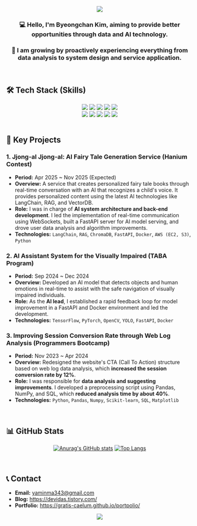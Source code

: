 <div align="center">
  <img src="https://capsule-render.vercel.app/api?type=waving&color=BDBDC8&height=180&section=header&text=Chan's%20Github&fontSize=90" />
</div>

<div align="center">

### 💻 Hello, I'm Byeongchan Kim, aiming to provide better opportunities through data and AI technology.
### 🚀 I am growing by proactively experiencing everything from data analysis to system design and service application.
</div>

<br>

## 🛠️ Tech Stack (Skills)
<div align="center">
  <img src="https://img.shields.io/badge/Python-3776AB?style=for-the-badge&logo=Python&logoColor=white">
  <img src="https://img.shields.io/badge/LangChain-8A2BE2?style=for-the-badge&logo=LangChain&logoColor=white">
  <img src="https://img.shields.io/badge/FastAPI-009688?style=for-the-badge&logo=FastAPI&logoColor=white">
  <img src="https://img.shields.io/badge/Docker-2496ED?style=for-the-badge&logo=Docker&logoColor=white">
  <img src="https://img.shields.io/badge/AWS-232F3E?style=for-the-badge&logo=AmazonAWS&logoColor=white">
  <br>
  <img src="https://img.shields.io/badge/Pandas-150458?style=for-the-badge&logo=Pandas&logoColor=white">
  <img src="https://img.shields.io/badge/Numpy-013243?style=for-the-badge&logo=Numpy&logoColor=white">
  <img src="https://img.shields.io/badge/MySQL-4479A1?style=for-the-badge&logo=MySQL&logoColor=white">
  <img src="https://img.shields.io/badge/Git-F05032?style=for-the-badge&logo=Git&logoColor=white">
  <img src="https://img.shields.io/badge/Java-007396?style=for-the-badge&logo=Java&logoColor=white">
</div>

<br>

## 📂 Key Projects

### 1. Jjong-al Jjong-al: AI Fairy Tale Generation Service (Hanium Contest)
* **Period:** Apr 2025 ~ Nov 2025 (Expected)
* **Overview:** A service that creates personalized fairy tale books through real-time conversation with an AI that recognizes a child's voice. It provides personalized content using the latest AI technologies like LangChain, RAG, and VectorDB.
* **Role:** I was in charge of **AI system architecture and back-end development**. I led the implementation of real-time communication using WebSockets, built a FastAPI server for AI model serving, and drove user data analysis and algorithm improvements.
* **Technologies:** `LangChain`, `RAG`, `ChromaDB`, `FastAPI`, `Docker`, `AWS (EC2, S3)`, `Python`

### 2. AI Assistant System for the Visually Impaired (TABA Program)
* **Period:** Sep 2024 ~ Dec 2024
* **Overview:** Developed an AI model that detects objects and human emotions in real-time to assist with the safe navigation of visually impaired individuals.
* **Role:** As the **AI lead**, I established a rapid feedback loop for model improvement in a FastAPI and Docker environment and led the development.
* **Technologies:** `TensorFlow`, `PyTorch`, `OpenCV`, `YOLO`, `FastAPI`, `Docker`

### 3. Improving Session Conversion Rate through Web Log Analysis (Programmers Bootcamp)
* **Period:** Nov 2023 ~ Apr 2024
* **Overview:** Redesigned the website's CTA (Call To Action) structure based on web log data analysis, which **increased the session conversion rate by 12%**.
* **Role:** I was responsible for **data analysis and suggesting improvements**. I developed a preprocessing script using Pandas, NumPy, and SQL, which **reduced analysis time by about 40%**.
* **Technologies:** `Python`, `Pandas`, `Numpy`, `Scikit-learn`, `SQL`, `Matplotlib`

<br>

## 📊 GitHub Stats
<div align="center">

[![Anurag's GitHub stats](https://github-readme-stats.vercel.app/api?username=gratis-caelum&show_icons=true&theme=dracula)](https://github.com/anuraghazra/github-readme-stats)
[![Top Langs](https://github-readme-stats.vercel.app/api/top-langs/?username=gratis-caelum&layout=compact&theme=dracula&hide=javascript,html,css,scss,c++)](https://github.com/anuraghazra/github-readme-stats)

</div>

<br>

## 📞 Contact
* **Email:** yaminma343@gmail.com
* **Blog:** https://devidas.tistory.com/
* **Portfolio:** https://gratis-caelum.github.io/portpolio/

<div align="center">
  <img src="https://capsule-render.vercel.app/api?type=waving&color=BDBDC8&height=150&section=footer" />
</div>
